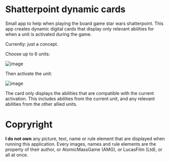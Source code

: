 # Shatterpoint dynamic cards
Small app to help when playing the board game star wars shatterpoint.
This app creates dynamic digital cards that display only relevant abilities for when a unit is activated during the game.

Currently: just a concept.

Choose up to 6 units:

![image](https://github.com/Raaastin/shatterpoint-helper/assets/160628718/62fe4c5a-318a-4165-809e-1860db13838d)

Then activate the unit:

![image](https://github.com/Raaastin/shatterpoint-helper/assets/160628718/c4d2f8bd-717d-4456-9df7-e56b722b2f8b)

The card only displays the abilities that are compatible with the current activation. 
This includes abilities from the current unit, and any relevant abilities from the other allied units. 

# Copryright 
**I do not own** any picture, text, name or rule element that are displayed when running this application. 
Every images, names and rule elements are the property of their author, or AtomicMassGame (AMG), or LucasFilm (Ltd), or all at once.
